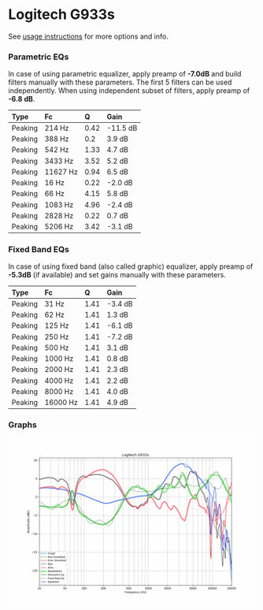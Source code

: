 # Logitech G933s
See [usage instructions](https://github.com/jaakkopasanen/AutoEq#usage) for more options and info.

### Parametric EQs
In case of using parametric equalizer, apply preamp of **-7.0dB** and build filters manually
with these parameters. The first 5 filters can be used independently.
When using independent subset of filters, apply preamp of **-6.8 dB**.

| Type    | Fc       |    Q | Gain     |
|:--------|:---------|:-----|:---------|
| Peaking | 214 Hz   | 0.42 | -11.5 dB |
| Peaking | 388 Hz   | 0.2  | 3.9 dB   |
| Peaking | 542 Hz   | 1.33 | 4.7 dB   |
| Peaking | 3433 Hz  | 3.52 | 5.2 dB   |
| Peaking | 11627 Hz | 0.94 | 6.5 dB   |
| Peaking | 16 Hz    | 0.22 | -2.0 dB  |
| Peaking | 66 Hz    | 4.15 | 5.8 dB   |
| Peaking | 1083 Hz  | 4.96 | -2.4 dB  |
| Peaking | 2828 Hz  | 0.22 | 0.7 dB   |
| Peaking | 5206 Hz  | 3.42 | -3.1 dB  |

### Fixed Band EQs
In case of using fixed band (also called graphic) equalizer, apply preamp of **-5.3dB**
(if available) and set gains manually with these parameters.

| Type    | Fc       |    Q | Gain    |
|:--------|:---------|:-----|:--------|
| Peaking | 31 Hz    | 1.41 | -3.4 dB |
| Peaking | 62 Hz    | 1.41 | 1.3 dB  |
| Peaking | 125 Hz   | 1.41 | -6.1 dB |
| Peaking | 250 Hz   | 1.41 | -7.2 dB |
| Peaking | 500 Hz   | 1.41 | 3.1 dB  |
| Peaking | 1000 Hz  | 1.41 | 0.8 dB  |
| Peaking | 2000 Hz  | 1.41 | 2.3 dB  |
| Peaking | 4000 Hz  | 1.41 | 2.2 dB  |
| Peaking | 8000 Hz  | 1.41 | 4.0 dB  |
| Peaking | 16000 Hz | 1.41 | 4.9 dB  |

### Graphs
![](./Logitech%20G933s.png)